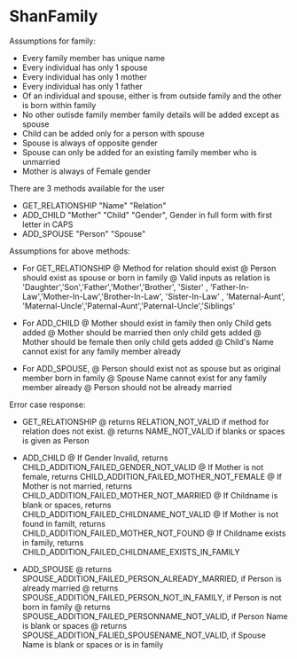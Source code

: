 # ShanFamily
Assumptions for family:
- Every family member has unique name
- Every individual has only 1 spouse 
- Every individual has only 1 mother 
- Every individual has only 1 father
- Of an individual and spouse, either is from outside family and the other is born within family
- No other outisde family member family details will be added except as spouse
- Child can be added only for a person with spouse
- Spouse is always of opposite gender
- Spouse can only be added for an existing family member who is unmarried
- Mother is always of Female gender

 There are 3 methods available for the user
* GET_RELATIONSHIP "Name" "Relation"
* ADD_CHILD "Mother" "Child" "Gender", Gender in full form with first letter in CAPS
* ADD_SPOUSE "Person" "Spouse"

Assumptions for above methods:
- For GET_RELATIONSHIP
  @ Method for relation should exist
  @ Person should exist as spouse or born in family
  @ Valid inputs as relation is 'Daughter','Son','Father','Mother','Brother', 'Sister' , 'Father-In-Law','Mother-In-Law','Brother-In-Law', 'Sister-In-Law' , 
  'Maternal-Aunt', 'Maternal-Uncle','Paternal-Aunt','Paternal-Uncle','Siblings'
  
- For ADD_CHILD
	@ Mother should exist in family then only Child gets added
	@ Mother should be married then only child gets added
	@ Mother should be female then only child gets added
	@ Child's Name cannot exist for any family member already 
	
- For ADD_SPOUSE, 
	@ Person should exist not as spouse but as original member born in family
	@ Spouse Name cannot exist for any family member already
	@ Person should not be already married

Error case response:
- GET_RELATIONSHIP
  @ returns RELATION_NOT_VALID if method for relation does not exist.
  @ returns NAME_NOT_VALID if blanks or spaces is given as Person
  
- ADD_CHILD
  @ If Gender Invalid, returns CHILD_ADDITION_FAILED_GENDER_NOT_VALID
  @ If Mother is not female, returns CHILD_ADDITION_FAILED_MOTHER_NOT_FEMALE
  @ If Mother is not married, returns CHILD_ADDITION_FAILED_MOTHER_NOT_MARRIED
  @ If Childname is blank or spaces, returns CHILD_ADDITION_FAILED_CHILDNAME_NOT_VALID
  @ If Mother is not found in familt, returns CHILD_ADDITION_FAILED_MOTHER_NOT_FOUND
  @ If Childname exists in family, returns CHILD_ADDITION_FAILED_CHILDNAME_EXISTS_IN_FAMILY
  
- ADD_SPOUSE
  @ returns SPOUSE_ADDITION_FAILED_PERSON_ALREADY_MARRIED, if Person is already married
  @ returns SPOUSE_ADDITION_FAILED_PERSON_NOT_IN_FAMILY, if Person is not born in family
  @ returns SPOUSE_ADDITION_FAILED_PERSONNAME_NOT_VALID, if Person Name is blank or spaces
  @ returns SPOUSE_ADDITION_FALIED_SPOUSENAME_NOT_VALID, if Spouse Name is blank or spaces or is in family
